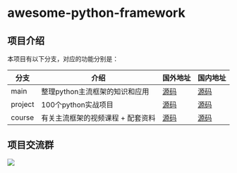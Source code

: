 # awesome-python-framework


## 项目介绍
本项目有以下分支，对应的功能分别是：


| 分支 | 介绍       | 国外地址 |国内地址 |
| ---- | -------------- | -------- | -------- |
| main    | 整理python主流框架的知识和应用 | [源码](https://github.com/CoderWanFeng/awesome-python-framework/)     | [源码](https://gitee.com/CoderWanFeng/awesome-python-framework)     |
| project    | 100个python实战项目 | [源码](https://github.com/CoderWanFeng/awesome-python-framework/tree/project)     | [源码](https://gitee.com/CoderWanFeng/awesome-python-framework/tree/project/)     |
| course    | 有关主流框架的视频课程 + 配套资料 | [源码](https://github.com/CoderWanFeng/awesome-python-framework/tree/course)     | [源码](https://gitee.com/CoderWanFeng/awesome-python-framework/tree/course/)     |

## 项目交流群

![](https://www.python-office.com/api/img-cdn/group/0816.jpg)
